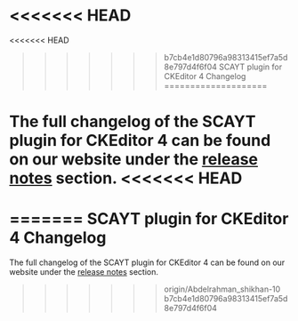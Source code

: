 <<<<<<< HEAD
=======
<<<<<<< HEAD
>>>>>>> b7cb4e1d80796a98313415ef7a5d8e797d4f6f04
SCAYT plugin for CKEditor 4 Changelog
====================

The full changelog of the SCAYT plugin for CKEditor 4 can be found on our website under the [release notes](https://webspellchecker.com/release-notes/) section.
<<<<<<< HEAD
=======
=======
SCAYT plugin for CKEditor 4 Changelog
====================

The full changelog of the SCAYT plugin for CKEditor 4 can be found on our website under the [release notes](https://webspellchecker.com/release-notes/) section.
>>>>>>> origin/Abdelrahman_shikhan-10
>>>>>>> b7cb4e1d80796a98313415ef7a5d8e797d4f6f04
